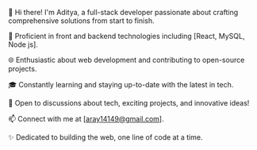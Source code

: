 👋 Hi there! I'm Aditya, 
a full-stack developer passionate about crafting comprehensive solutions from start to finish.

🔭 Proficient in front and backend technologies including [React, MySQL, Node js].

🌐 Enthusiastic about web development and contributing to open-source projects.

🎓 Constantly learning and staying up-to-date with the latest in tech.

💬 Open to discussions about tech, exciting projects, and innovative ideas!

📫 Connect with me at [aray14149@gmail.com].

✨ Dedicated to building the web, one line of code at a time.
